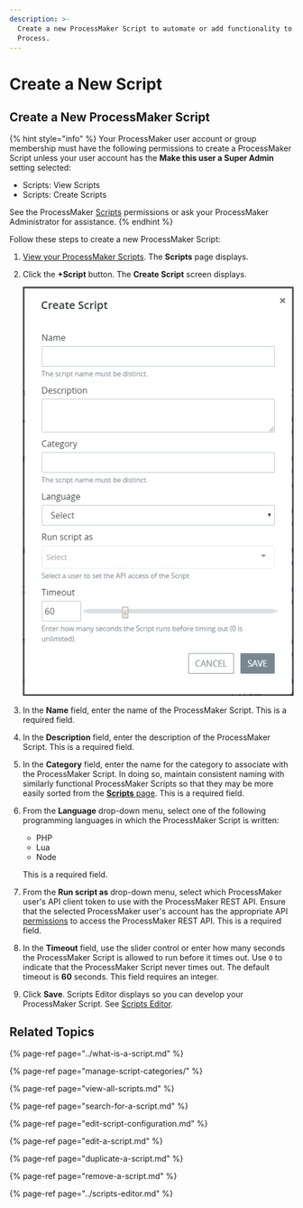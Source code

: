 ```yaml
---
description: >-
  Create a new ProcessMaker Script to automate or add functionality to any
  Process.
---
```


# Create a New Script

## Create a New ProcessMaker Script

{% hint style="info" %}
Your ProcessMaker user account or group membership must have the following permissions to create a ProcessMaker Script unless your user account has the **Make this user a Super Admin** setting selected:

* Scripts: View Scripts
* Scripts: Create Scripts

See the ProcessMaker [Scripts](../../../processmaker-administration/permission-descriptions-for-users-and-groups.md#scripts) permissions or ask your ProcessMaker Administrator for assistance.
{% endhint %}

Follow these steps to create a new ProcessMaker Script:

1. [View your ProcessMaker Scripts](view-all-scripts.md). The **Scripts** page displays.
2. Click the **+Script** button. The **Create Script** screen displays.  

   ![](../../../.gitbook/assets/add-a-script-screen-processes.png)

3. In the **Name** field, enter the name of the ProcessMaker Script. This is a required field.
4. In the **Description** field, enter the description of the ProcessMaker Script. This is a required field.
5. In the **Category** field, enter the name for the category to associate with the ProcessMaker Script. In doing so, maintain consistent naming with similarly functional ProcessMaker Scripts so that they may be more easily sorted from the [**Scripts** page](view-all-scripts.md#view-all-processmaker-scripts). This is a required field.
6. From the **Language** drop-down menu, select one of the following programming languages in which the ProcessMaker Script is written:

   * PHP
   * Lua
   * Node

   This is a required field.

7. From the **Run script as** drop-down menu, select which ProcessMaker user's API client token to use with the ProcessMaker REST API. Ensure that the selected ProcessMaker user's account has the appropriate API [permissions](../../../processmaker-administration/permission-descriptions-for-users-and-groups.md) to access the ProcessMaker REST API. This is a required field.
8. In the **Timeout** field, use the slider control or enter how many seconds the ProcessMaker Script is allowed to run before it times out. Use `0` to indicate that the ProcessMaker Script never times out. The default timeout is **60** seconds. This field requires an integer.
9. Click **Save**. Scripts Editor displays so you can develop your ProcessMaker Script. See [Scripts Editor](../scripts-editor.md).

## Related Topics

{% page-ref page="../what-is-a-script.md" %}

{% page-ref page="manage-script-categories/" %}

{% page-ref page="view-all-scripts.md" %}

{% page-ref page="search-for-a-script.md" %}

{% page-ref page="edit-script-configuration.md" %}

{% page-ref page="edit-a-script.md" %}

{% page-ref page="duplicate-a-script.md" %}

{% page-ref page="remove-a-script.md" %}

{% page-ref page="../scripts-editor.md" %}


